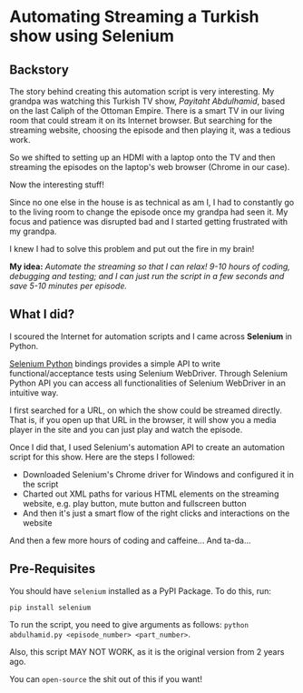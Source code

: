 # Automating Streaming a Turkish show using Selenium

## Backstory
The story behind creating this automation script is very interesting. My grandpa was watching this Turkish TV show, *Payitaht Abdulhamid*, based on the last Caliph of the Ottoman Empire. There is a smart TV in our living room that could stream it on its Internet browser. But searching for the streaming website, choosing the episode and then playing it, was a tedious work. 

So we shifted to setting up an HDMI with a laptop onto the TV and then streaming the episodes on the laptop's web browser (Chrome in our case).

Now the interesting stuff!

Since no one else in the house is as technical as am I, I had to constantly go to the living room to change the episode once my grandpa had seen it. My focus and patience was disrupted bad and I started getting frustrated with my grandpa.

I knew I had to solve this problem and put out the fire in my brain!

**My idea:** *Automate the streaming so that I can relax! 9-10 hours of coding, debugging and testing; and I can just run the script in a few seconds and save 5-10 minutes per episode.*

## What I did?
I scoured the Internet for automation scripts and I came across **Selenium** in Python.

[Selenium Python](https://selenium-python.readthedocs.io/) bindings provides a simple API to write functional/acceptance tests using Selenium WebDriver. Through Selenium Python API you can access all functionalities of Selenium WebDriver in an intuitive way.

I first searched for a URL, on which the show could be streamed directly. That is, if you open up that URL in the browser, it will show you a media player in the site and you can just play and watch the episode.

Once I did that, I used Selenium's automation API to create an automation script for this show. Here are the steps I followed: 

+ Downloaded Selenium's Chrome driver for Windows and configured it in the script
+ Charted out XML paths for various HTML elements on the streaming website, e.g. play button, mute button and fullscreen button
+ And then it's just a smart flow of the right clicks and interactions on the website

And then a few more hours of coding and caffeine...
And ta-da...

## Pre-Requisites
You should have `selenium` installed as a PyPI Package. To do this, run:

```pip install selenium```

To run the script, you need to give arguments as follows: `python abdulhamid.py <episode_number> <part_number>`.

Also, this script MAY NOT WORK, as it is the original version from 2 years ago. 

You can `open-source` the shit out of this if you want!
